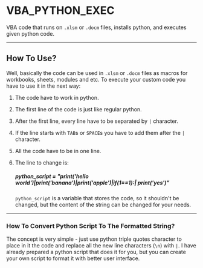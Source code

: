 # VBA_PYTHON_EXEC
VBA code that runs on `.xlsm` or `.docm` files, installs python, and executes given python code.
______________________________________________________________________________________________

## How To Use?
Well, basically the code can be used in `.xlsm` or `.docm` files as macros for workbooks, sheets, modules and etc.
To execute your custom code you have to use it in the next way:
  1. The code have to work in python.
  2. The first line of the code is just like regular python.
  3. After the first line, every line have to be separated by `|` character.
  4. If the line starts with `TAB`s or `SPACE`s you have to add them after the `|` character.
  5. All the code have to be in one line.
  6. The line to change is:
      
      ##### python_script = "print('hello world')|print('banana')|print('apple')|if(1==1):|    print('yes')"
      
     `python_script` is a variable that stores the code, so it shouldn't be changed, but the content of the string can be changed for your needs.
______________________________________________________________________________________________

### How To Convert Python Script To The Formatted String?
The concept is very simple - just use python triple quotes character to place in it the code and replace all the new line characters (`\n`) with `|`.
I have already prepared a python script that does it for you, but you can create your own script to format it with better user interface. 
